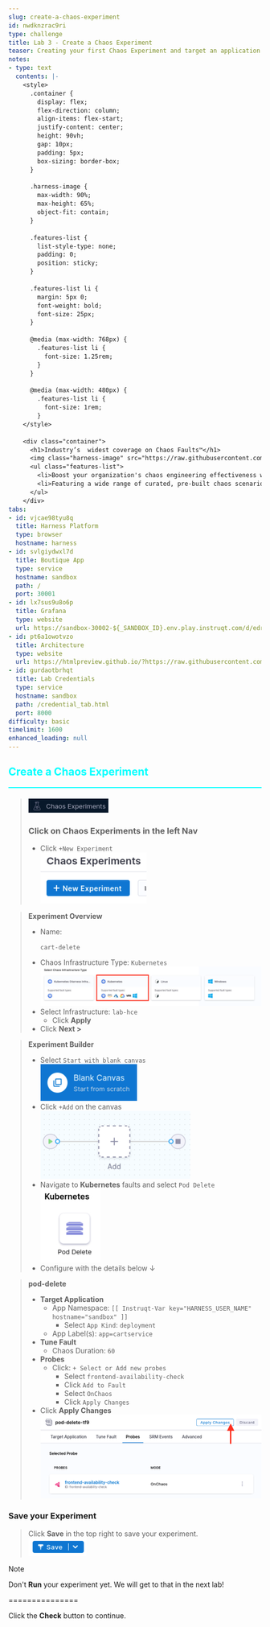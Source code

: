 ```yaml
---
slug: create-a-chaos-experiment
id: nwdknzrac9ri
type: challenge
title: Lab 3 - Create a Chaos Experiment
teaser: Creating your first Chaos Experiment and target an application for fault injection
notes:
- type: text
  contents: |-
    <style>
      .container {
        display: flex;
        flex-direction: column;
        align-items: flex-start;
        justify-content: center;
        height: 90vh;
        gap: 10px;
        padding: 5px;
        box-sizing: border-box;
      }

      .harness-image {
        max-width: 90%;
        max-height: 65%;
        object-fit: contain;
      }

      .features-list {
        list-style-type: none;
        padding: 0;
        position: sticky;
      }

      .features-list li {
        margin: 5px 0;
        font-weight: bold;
        font-size: 25px;
      }

      @media (max-width: 768px) {
        .features-list li {
          font-size: 1.25rem;
        }
      }

      @media (max-width: 480px) {
        .features-list li {
          font-size: 1rem;
        }
    </style>

    <div class="container">
      <h1>Industry’s  widest coverage on Chaos Faults™</h1>
      <img class="harness-image" src="https://raw.githubusercontent.com/harness-community/field-workshops/main/assets/images/ce_experiment_coverage.png">
      <ul class="features-list">
        <li>Boost your organization's chaos engineering effectiveness with our ChaosHub.</li>
        <li>Featuring a wide range of curated, pre-built chaos scenarios, it's designed for easy implementation and maximum resilience.</li>
      </ul>
    </div>
tabs:
- id: vjcae98tyu8q
  title: Harness Platform
  type: browser
  hostname: harness
- id: svlgiydwxl7d
  title: Boutique App
  type: service
  hostname: sandbox
  path: /
  port: 30001
- id: lx7sus9u8o6p
  title: Grafana
  type: website
  url: https://sandbox-30002-${_SANDBOX_ID}.env.play.instruqt.com/d/edruqxvqvulmoa/boutique-app-dashboard
- id: pt6a1owotvzo
  title: Architecture
  type: website
  url: https://htmlpreview.github.io/?https://raw.githubusercontent.com/harness-community/field-workshops/blob/main/se-workshop-ce/assets/misc/diagram.html
- id: gurdaotbrhqt
  title: Lab Credentials
  type: service
  hostname: sandbox
  path: /credential_tab.html
  port: 8000
difficulty: basic
timelimit: 1600
enhanced_loading: null
---
```


<style type="text/css" rel="stylesheet">
hr.cyan { background-color: cyan; color: cyan; height: 2px; margin-bottom: -10px; }
h2.cyan { color: cyan; }
</style><h2 class="cyan">Create a Chaos Experiment</h2>
<hr class="cyan">
<br>

> ![](https://raw.githubusercontent.com/harness-community/field-workshops/main/se-workshop-ce/assets/images/ce_nav_experiments.png)
> ### Click on **Chaos Experiments** in the left Nav
> - Click `+New Experiment` \
>     ![](https://raw.githubusercontent.com/harness-community/field-workshops/main/se-workshop-ce/assets/images/ce_new_experiment.png)

> **Experiment Overview**
> - Name: <pre>`cart-delete`</pre>
> - Chaos Infrastructure Type: `Kubernetes` \
>    ![](https://raw.githubusercontent.com/harness-community/field-workshops/main/se-workshop-ce/assets/images/ce_k8s_v1_infrastructure.png)
> - Select Infrastructure: `lab-hce`
>   - Click **Apply**
> - Click **Next >**

> **Experiment Builder**
> - Select `Start with blank canvas` \
>    ![](https://raw.githubusercontent.com/harness-community/field-workshops/main/se-workshop-ce/assets/images/ce_new_experiment_blank_canvas.png)
> - Click `+Add` on the canvas \
>    ![](https://raw.githubusercontent.com/harness-community/field-workshops/main/se-workshop-ce/assets/images/ce_add_to_canvas.png)
> - Navigate to **Kubernetes** faults and select `Pod Delete` \
>    ![](https://raw.githubusercontent.com/harness-community/field-workshops/main/se-workshop-ce/assets/images/ce_fault_pod_delete.png)
> - Configure with the details below ↓

> **pod-delete**
> - **Target Application**
>   - App Namespace: `[[ Instruqt-Var key="HARNESS_USER_NAME" hostname="sandbox" ]]`
>     - Select `App Kind`: `deployment`
>   - App Label(s): `app=cartservice`
> - **Tune Fault**
>   - Chaos Duration: `60`
> - **Probes**
>   - Click: `+ Select or Add new probes`
>     - Select `frontend-availability-check`
>     - Click `Add to Fault`
>     - Select `OnChaos`
>     - Click `Apply Changes`
> - Click **Apply Changes** \
>    ![](https://raw.githubusercontent.com/harness-community/field-workshops/main/se-workshop-ce/assets/images/ce_experiment_apply_changes.png)

### Save your Experiment
> Click **Save** in the top right to save your experiment. <br>
> ![](https://raw.githubusercontent.com/harness-community/field-workshops/main/se-workshop-ce/assets/images/ce_save.png)

> [!NOTE]
> Don't **Run** your experiment yet. We will get to that in the next lab!

===============

Click the **Check** button to continue.
